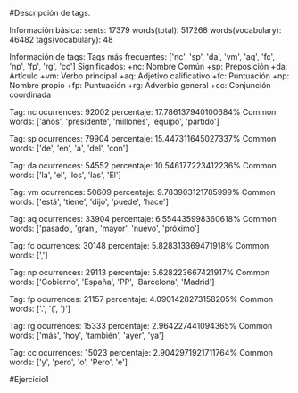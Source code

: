#Descripción de tags.

Información básica:
sents: 17379
words(total): 517268
words(vocabulary): 46482
tags(vocabulary): 48

Información de tags:
Tags más frecuentes: ['nc', 'sp', 'da', 'vm', 'aq', 'fc', 'np', 'fp', 'rg', 'cc']
Significados:
+nc: Nombre Común
+sp: Preposición
+da: Artículo
+vm: Verbo principal
+aq: Adjetivo calificativo
+fc: Puntuación
+np: Nombre propio
+fp: Puntuación
+rg: Adverbio general
+cc: Conjunción coordinada

Tag: nc
ocurrences: 92002
percentaje: 17.786137940100684%
Common words: ['años', 'presidente', 'millones', 'equipo', 'partido']

Tag: sp
ocurrences: 79904
percentaje: 15.447311645027337%
Common words: ['de', 'en', 'a', 'del', 'con']

Tag: da
ocurrences: 54552
percentaje: 10.546177223412236%
Common words: ['la', 'el', 'los', 'las', 'El']

Tag: vm
ocurrences: 50609
percentaje: 9.783903121785999%
Common words: ['está', 'tiene', 'dijo', 'puede', 'hace']

Tag: aq
ocurrences: 33904
percentaje: 6.554435998360618%
Common words: ['pasado', 'gran', 'mayor', 'nuevo', 'próximo']

Tag: fc
ocurrences: 30148
percentaje: 5.828313369471918%
Common words: [',']

Tag: np
ocurrences: 29113
percentaje: 5.628223667421917%
Common words: ['Gobierno', 'España', 'PP', 'Barcelona', 'Madrid']

Tag: fp
ocurrences: 21157
percentaje: 4.0901428273158205%
Common words: ['.', '(', ')']

Tag: rg
ocurrences: 15333
percentaje: 2.964227441094365%
Common words: ['más', 'hoy', 'también', 'ayer', 'ya']

Tag: cc
ocurrences: 15023
percentaje: 2.9042971921711764%
Common words: ['y', 'pero', 'o', 'Pero', 'e']


#Ejercicio1